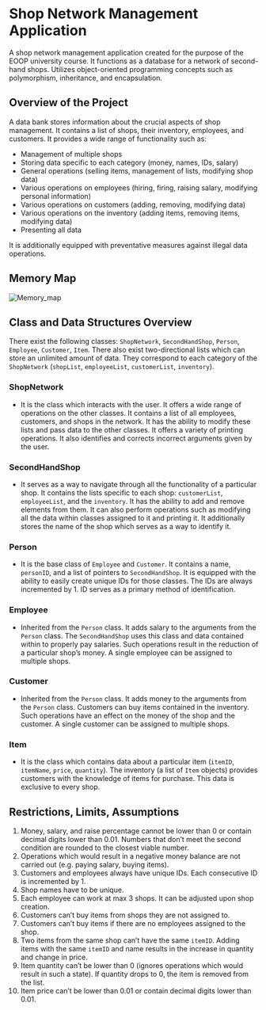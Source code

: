 # Shop Network Management Application

A shop network management application created for the purpose of the EOOP university course. It functions as a database for a network of second-hand shops. Utilizes object-oriented programming concepts such as polymorphism, inheritance, and encapsulation.

## Overview of the Project

A data bank stores information about the crucial aspects of shop management. It contains a list of shops, their inventory, employees, and customers. It provides a wide range of functionality such as:

- Management of multiple shops
- Storing data specific to each category (money, names, IDs, salary)
- General operations (selling items, management of lists, modifying shop data)
- Various operations on employees (hiring, firing, raising salary, modifying personal information)
- Various operations on customers (adding, removing, modifying data)
- Various operations on the inventory (adding items, removing items, modifying data)
- Presenting all data

It is additionally equipped with preventative measures against illegal data operations.

## Memory Map
![Memory_map](https://github.com/user-attachments/assets/5a7f7048-60d2-48f4-8078-84e06b034923)

## Class and Data Structures Overview

There exist the following classes: `ShopNetwork`, `SecondHandShop`, `Person`, `Employee`, `Customer`, `Item`. There also exist two-directional lists which can store an unlimited amount of data. They correspond to each category of the `ShopNetwork` (`shopList`, `employeeList`, `customerList`, `inventory`).

### ShopNetwork

- It is the class which interacts with the user. It offers a wide range of operations on the other classes. It contains a list of all employees, customers, and shops in the network. It has the ability to modify these lists and pass data to the other classes. It offers a variety of printing operations. It also identifies and corrects incorrect arguments given by the user.

### SecondHandShop

- It serves as a way to navigate through all the functionality of a particular shop. It contains the lists specific to each shop: `customerList`, `employeeList`, and the `inventory`. It has the ability to add and remove elements from them. It can also perform operations such as modifying all the data within classes assigned to it and printing it. It additionally stores the name of the shop which serves as a way to identify it.

### Person

- It is the base class of `Employee` and `Customer`. It contains a name, `personID`, and a list of pointers to `SecondHandShop`. It is equipped with the ability to easily create unique IDs for those classes. The IDs are always incremented by 1. ID serves as a primary method of identification.

### Employee

- Inherited from the `Person` class. It adds salary to the arguments from the `Person` class. The `SecondHandShop` uses this class and data contained within to properly pay salaries. Such operations result in the reduction of a particular shop’s money. A single employee can be assigned to multiple shops.

### Customer

- Inherited from the `Person` class. It adds money to the arguments from the `Person` class. Customers can buy items contained in the inventory. Such operations have an effect on the money of the shop and the customer. A single customer can be assigned to multiple shops.

### Item

- It is the class which contains data about a particular item (`itemID`, `itemName`, `price`, `quantity`). The inventory (a list of `Item` objects) provides customers with the knowledge of items for purchase. This data is exclusive to every shop.

## Restrictions, Limits, Assumptions

1. Money, salary, and raise percentage cannot be lower than 0 or contain decimal digits lower than 0.01. Numbers that don’t meet the second condition are rounded to the closest viable number.
2. Operations which would result in a negative money balance are not carried out (e.g. paying salary, buying items).
3. Customers and employees always have unique IDs. Each consecutive ID is incremented by 1.
4. Shop names have to be unique.
5. Each employee can work at max 3 shops. It can be adjusted upon shop creation.
6. Customers can’t buy items from shops they are not assigned to.
7. Customers can’t buy items if there are no employees assigned to the shop.
8. Two items from the same shop can’t have the same `itemID`. Adding items with the same `itemID` and name results in the increase in quantity and change in price.
9. Item quantity can’t be lower than 0 (ignores operations which would result in such a state). If quantity drops to 0, the item is removed from the list.
10. Item price can’t be lower than 0.01 or contain decimal digits lower than 0.01.
